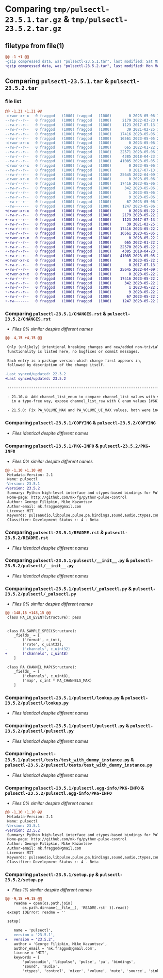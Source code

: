 # Comparing `tmp/pulsectl-23.5.1.tar.gz` & `tmp/pulsectl-23.5.2.tar.gz`

## filetype from file(1)

```diff
@@ -1 +1 @@
-gzip compressed data, was "pulsectl-23.5.1.tar", last modified: Sat May  6 17:34:26 2023, max compression
+gzip compressed data, was "pulsectl-23.5.2.tar", last modified: Mon May 22 20:49:27 2023, max compression
```

## Comparing `pulsectl-23.5.1.tar` & `pulsectl-23.5.2.tar`

### file list

```diff
@@ -1,21 +1,21 @@
-drwxr-xr-x   0 fraggod   (1000) fraggod   (1000)        0 2023-05-06 17:34:26.667192 pulsectl-23.5.1/
--rw-r--r--   0 fraggod   (1000) fraggod   (1000)     2179 2022-03-23 05:40:50.000000 pulsectl-23.5.1/CHANGES.rst
--rw-r--r--   0 fraggod   (1000) fraggod   (1000)     1123 2017-07-13 10:23:26.000000 pulsectl-23.5.1/COPYING
--rw-r--r--   0 fraggod   (1000) fraggod   (1000)       39 2021-02-25 10:54:47.000000 pulsectl-23.5.1/MANIFEST.in
--rw-r--r--   0 fraggod   (1000) fraggod   (1000)    17416 2023-05-06 17:34:26.667192 pulsectl-23.5.1/PKG-INFO
--rw-r--r--   0 fraggod   (1000) fraggod   (1000)    16561 2023-05-05 23:05:28.000000 pulsectl-23.5.1/README.rst
-drwxr-xr-x   0 fraggod   (1000) fraggod   (1000)        0 2023-05-06 17:34:26.667192 pulsectl-23.5.1/pulsectl/
--rw-r--r--   0 fraggod   (1000) fraggod   (1000)      665 2022-01-22 20:05:43.000000 pulsectl-23.5.1/pulsectl/__init__.py
--rw-r--r--   0 fraggod   (1000) fraggod   (1000)    22571 2023-05-06 17:30:48.000000 pulsectl-23.5.1/pulsectl/_pulsectl.py
--rw-r--r--   0 fraggod   (1000) fraggod   (1000)     4385 2018-04-23 16:48:50.000000 pulsectl-23.5.1/pulsectl/lookup.py
--rw-r--r--   0 fraggod   (1000) fraggod   (1000)    41085 2023-05-05 23:00:23.000000 pulsectl-23.5.1/pulsectl/pulsectl.py
-drwxr-xr-x   0 fraggod   (1000) fraggod   (1000)        0 2023-05-06 17:34:26.667192 pulsectl-23.5.1/pulsectl/tests/
--rw-r--r--   0 fraggod   (1000) fraggod   (1000)        0 2017-07-13 10:23:26.000000 pulsectl-23.5.1/pulsectl/tests/__init__.py
--rw-r--r--   0 fraggod   (1000) fraggod   (1000)    25645 2022-04-09 14:42:09.000000 pulsectl-23.5.1/pulsectl/tests/test_with_dummy_instance.py
-drwxr-xr-x   0 fraggod   (1000) fraggod   (1000)        0 2023-05-06 17:34:26.667192 pulsectl-23.5.1/pulsectl.egg-info/
--rw-r--r--   0 fraggod   (1000) fraggod   (1000)    17416 2023-05-06 17:34:26.000000 pulsectl-23.5.1/pulsectl.egg-info/PKG-INFO
--rw-r--r--   0 fraggod   (1000) fraggod   (1000)      342 2023-05-06 17:34:26.000000 pulsectl-23.5.1/pulsectl.egg-info/SOURCES.txt
--rw-r--r--   0 fraggod   (1000) fraggod   (1000)        1 2023-05-06 17:34:26.000000 pulsectl-23.5.1/pulsectl.egg-info/dependency_links.txt
--rw-r--r--   0 fraggod   (1000) fraggod   (1000)        9 2023-05-06 17:34:26.000000 pulsectl-23.5.1/pulsectl.egg-info/top_level.txt
--rw-r--r--   0 fraggod   (1000) fraggod   (1000)       67 2023-05-06 17:34:26.668192 pulsectl-23.5.1/setup.cfg
--rw-------   0 fraggod   (1000) fraggod   (1000)     1247 2023-05-06 17:31:32.000000 pulsectl-23.5.1/setup.py
+drwxr-xr-x   0 fraggod   (1000) fraggod   (1000)        0 2023-05-22 20:49:27.479202 pulsectl-23.5.2/
+-rw-r--r--   0 fraggod   (1000) fraggod   (1000)     2179 2023-05-22 20:48:38.000000 pulsectl-23.5.2/CHANGES.rst
+-rw-r--r--   0 fraggod   (1000) fraggod   (1000)     1123 2017-07-13 10:23:26.000000 pulsectl-23.5.2/COPYING
+-rw-r--r--   0 fraggod   (1000) fraggod   (1000)       39 2021-02-25 10:54:47.000000 pulsectl-23.5.2/MANIFEST.in
+-rw-r--r--   0 fraggod   (1000) fraggod   (1000)    17416 2023-05-22 20:49:27.479202 pulsectl-23.5.2/PKG-INFO
+-rw-r--r--   0 fraggod   (1000) fraggod   (1000)    16561 2023-05-05 23:05:28.000000 pulsectl-23.5.2/README.rst
+drwxr-xr-x   0 fraggod   (1000) fraggod   (1000)        0 2023-05-22 20:49:27.478202 pulsectl-23.5.2/pulsectl/
+-rw-r--r--   0 fraggod   (1000) fraggod   (1000)      665 2022-01-22 20:05:43.000000 pulsectl-23.5.2/pulsectl/__init__.py
+-rw-r--r--   0 fraggod   (1000) fraggod   (1000)    22570 2023-05-22 20:45:39.000000 pulsectl-23.5.2/pulsectl/_pulsectl.py
+-rw-r--r--   0 fraggod   (1000) fraggod   (1000)     4385 2018-04-23 16:48:50.000000 pulsectl-23.5.2/pulsectl/lookup.py
+-rw-r--r--   0 fraggod   (1000) fraggod   (1000)    41085 2023-05-05 23:00:23.000000 pulsectl-23.5.2/pulsectl/pulsectl.py
+drwxr-xr-x   0 fraggod   (1000) fraggod   (1000)        0 2023-05-22 20:49:27.479202 pulsectl-23.5.2/pulsectl/tests/
+-rw-r--r--   0 fraggod   (1000) fraggod   (1000)        0 2017-07-13 10:23:26.000000 pulsectl-23.5.2/pulsectl/tests/__init__.py
+-rw-r--r--   0 fraggod   (1000) fraggod   (1000)    25645 2022-04-09 14:42:09.000000 pulsectl-23.5.2/pulsectl/tests/test_with_dummy_instance.py
+drwxr-xr-x   0 fraggod   (1000) fraggod   (1000)        0 2023-05-22 20:49:27.478202 pulsectl-23.5.2/pulsectl.egg-info/
+-rw-r--r--   0 fraggod   (1000) fraggod   (1000)    17416 2023-05-22 20:49:27.000000 pulsectl-23.5.2/pulsectl.egg-info/PKG-INFO
+-rw-r--r--   0 fraggod   (1000) fraggod   (1000)      342 2023-05-22 20:49:27.000000 pulsectl-23.5.2/pulsectl.egg-info/SOURCES.txt
+-rw-r--r--   0 fraggod   (1000) fraggod   (1000)        1 2023-05-22 20:49:27.000000 pulsectl-23.5.2/pulsectl.egg-info/dependency_links.txt
+-rw-r--r--   0 fraggod   (1000) fraggod   (1000)        9 2023-05-22 20:49:27.000000 pulsectl-23.5.2/pulsectl.egg-info/top_level.txt
+-rw-r--r--   0 fraggod   (1000) fraggod   (1000)       67 2023-05-22 20:49:27.479202 pulsectl-23.5.2/setup.cfg
+-rw-------   0 fraggod   (1000) fraggod   (1000)     1247 2023-05-22 20:48:14.000000 pulsectl-23.5.2/setup.py
```

### Comparing `pulsectl-23.5.1/CHANGES.rst` & `pulsectl-23.5.2/CHANGES.rst`

 * *Files 0% similar despite different names*

```diff
@@ -4,15 +4,15 @@
 
 Only (unlikely) intentional breaking changes and new/added non-trivial
 functionality is listed here, no bugfixes or commit messages.
 
 Each entry is a package version which change first appears in,
 followed by description of the change itself.
 
-Last synced/updated: 22.3.2
+Last synced/updated: 23.5.2
 
 ---------------------------------------------------------------------------
 
 - 21.10.4: Add channel_list_enum to compare channel_list values with something
   in a typo-free way, expose channel_list_raw with C enum values [#66].
 
 - 21.5.0: Fix PA_VOLUME_MAX and PA_VOLUME_UI_MAX values, both were incorrect [#53].
```

### Comparing `pulsectl-23.5.1/COPYING` & `pulsectl-23.5.2/COPYING`

 * *Files identical despite different names*

### Comparing `pulsectl-23.5.1/PKG-INFO` & `pulsectl-23.5.2/PKG-INFO`

 * *Files 0% similar despite different names*

```diff
@@ -1,10 +1,10 @@
 Metadata-Version: 2.1
 Name: pulsectl
-Version: 23.5.1
+Version: 23.5.2
 Summary: Python high-level interface and ctypes-based bindings for PulseAudio (libpulse)
 Home-page: http://github.com/mk-fg/python-pulse-control
 Author: George Filipkin, Mike Kazantsev
 Author-email: mk.fraggod@gmail.com
 License: MIT
 Keywords: pulseaudio,libpulse,pulse,pa,bindings,sound,audio,ctypes,control,mixer,volume,mute,source,sink
 Classifier: Development Status :: 4 - Beta
```

### Comparing `pulsectl-23.5.1/README.rst` & `pulsectl-23.5.2/README.rst`

 * *Files identical despite different names*

### Comparing `pulsectl-23.5.1/pulsectl/__init__.py` & `pulsectl-23.5.2/pulsectl/__init__.py`

 * *Files identical despite different names*

### Comparing `pulsectl-23.5.1/pulsectl/_pulsectl.py` & `pulsectl-23.5.2/pulsectl/_pulsectl.py`

 * *Files 0% similar despite different names*

```diff
@@ -148,15 +148,15 @@
 class PA_IO_EVENT(Structure): pass
 
 
 class PA_SAMPLE_SPEC(Structure):
 	_fields_ = [
 		('format', c_int),
 		('rate', c_uint32),
-		('channels', c_uint32)
+		('channels', c_uint8)
 	]
 
 class PA_CHANNEL_MAP(Structure):
 	_fields_ = [
 		('channels', c_uint8),
 		('map', c_int * PA_CHANNELS_MAX)
 	]
```

### Comparing `pulsectl-23.5.1/pulsectl/lookup.py` & `pulsectl-23.5.2/pulsectl/lookup.py`

 * *Files identical despite different names*

### Comparing `pulsectl-23.5.1/pulsectl/pulsectl.py` & `pulsectl-23.5.2/pulsectl/pulsectl.py`

 * *Files identical despite different names*

### Comparing `pulsectl-23.5.1/pulsectl/tests/test_with_dummy_instance.py` & `pulsectl-23.5.2/pulsectl/tests/test_with_dummy_instance.py`

 * *Files identical despite different names*

### Comparing `pulsectl-23.5.1/pulsectl.egg-info/PKG-INFO` & `pulsectl-23.5.2/pulsectl.egg-info/PKG-INFO`

 * *Files 0% similar despite different names*

```diff
@@ -1,10 +1,10 @@
 Metadata-Version: 2.1
 Name: pulsectl
-Version: 23.5.1
+Version: 23.5.2
 Summary: Python high-level interface and ctypes-based bindings for PulseAudio (libpulse)
 Home-page: http://github.com/mk-fg/python-pulse-control
 Author: George Filipkin, Mike Kazantsev
 Author-email: mk.fraggod@gmail.com
 License: MIT
 Keywords: pulseaudio,libpulse,pulse,pa,bindings,sound,audio,ctypes,control,mixer,volume,mute,source,sink
 Classifier: Development Status :: 4 - Beta
```

### Comparing `pulsectl-23.5.1/setup.py` & `pulsectl-23.5.2/setup.py`

 * *Files 1% similar despite different names*

```diff
@@ -9,15 +9,15 @@
 	readme = open(os.path.join(
 		os.path.dirname(__file__), 'README.rst' )).read()
 except IOError: readme = ''
 
 setup(
 
 	name = 'pulsectl',
-	version = '23.5.1',
+	version = '23.5.2',
 	author = 'George Filipkin, Mike Kazantsev',
 	author_email = 'mk.fraggod@gmail.com',
 	license = 'MIT',
 	keywords = [
 		'pulseaudio', 'libpulse', 'pulse', 'pa', 'bindings',
 		'sound', 'audio',
 		'ctypes', 'control', 'mixer', 'volume', 'mute', 'source', 'sink' ],
```

